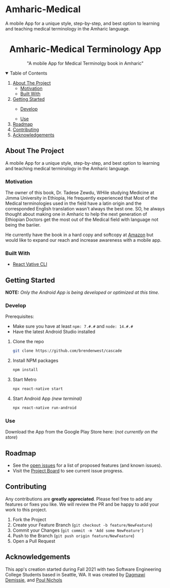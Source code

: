 # Amharic-Medical
A mobile App for a unique style, step-by-step, and best option to learning and teaching medical terminology in the Amharic language.
<!-- PROJECT NAME -->
<p align="center">
  <h1 align="center">Amharic-Medical Terminology App</h1>
  <p align="center">
    "A mobile App for Medical Terminolgy book in Amharic"
  </p>
</p>

<!-- TABLE OF CONTENTS -->
<details open="open">
  <summary>Table of Contents</summary>
  <ol>
    <li>
      <a href="#about-the-project">About The Project</a>
      <ul>
        <li><a href="#motivation">Motivation</a></li>
      </ul>
      <ul>
        <li><a href="#built-with">Built With</a></li>
      </ul>
    </li>
    <li><a href="#getting-started">Getting Started</a></li>
      <ul>
        <li><a href="#develop">Develop</a></li>
      </ul>
      <ul>
        <li><a href="#use">Use</a></li>
      </ul>
    <li><a href="#roadmap">Roadmap</a></li>
    <li><a href="#contributing">Contributing</a></li>
    <li><a href="#acknowledgements">Acknowledgements</a></li>
  </ol>
</details>

<!-- ABOUT THE PROJECT -->
## About The Project

A mobile App for a unique style, step-by-step, and best option to learning and teaching medical terminology in the Amharic language.
### Motivation

The owner of this book, Dr. Tadese Zewdu,  WHile studying Medicine at Jimma University in Ethiopia, He frequently experienced that Most of the Medical terminologies used in the field have a latin origin and the corresponded English translation wasn't always the best one. SO, he always thought about making one in Amharic to help the next generation of Ethiopian Doctors get the most out of the Medical field with language not being the bariier.

He currently have the book in a hard copy and softcopy at [Amazon](https://www.amazon.com/Amharic-Medical-Language-Anthology-%E1%8B%A8%E1%8A%A0%E1%88%9B%E1%88%AD%E1%8A%9B/dp/057888870X/ref=cm_cr_arp_d_pl_foot_top?ie=UTF8) but would like to expand our reach and increase awareness with a mobile app. 

### Built With

- [React Vative CLI](https://reactnative.dev/)

<!-- GETTING STARTED -->
## Getting Started

**NOTE:** _Only the Android App is being developed or optimized at this time._

### Develop

Prerequisites:
- Make sure you have at least `npm: 7.#.#` and `node: 14.#.#`
- Have the latest Android Studio installed

1. Clone the repo
   ```sh
   git clone https://github.com/brendenwest/cascade
   ```
2. Install NPM packages 
   ```sh
   npm install
   ```
3. Start Metro
   ```sh
   npx react-native start
   ```
4. Start Android App _(new terminal)_
   ```sh
   npx react-native run-android
   ```
   
### Use

Download the App from the Google Play Store here: (_not currently on the store_)

<!-- ROADMAP -->
## Roadmap

- See the [open issues](https://github.com/dagmawidemissie17/Amharic-Medical/issues) for a list of proposed features (and known issues).
- Visit the [Project Board](https://github.com/dagmawidemissie17/Amharic-Medical/projects/1) to see current issue progress.

<!-- CONTRIBUTING -->
## Contributing

Any contributions are **greatly appreciated**. Please feel free to add any features or fixes you like. We will review the PR and be happy to add your work to this project.

1. Fork the Project
2. Create your Feature Branch (`git checkout -b feature/NewFeature`)
3. Commit your Changes (`git commit -m 'Add some NewFeature'`)
4. Push to the Branch (`git push origin feature/NewFeature`)
5. Open a Pull Request

<!-- ACKNOWLEDGEMENTS -->
## Acknowledgements

This app's creation started during Fall 2021 with two Software Engineering College Students based in Seattle, WA. It was created by [Dagmawi Demissie](https://github.com/dagmawidemissie17), and [Poul Nichols](https://github.com/pouln)
